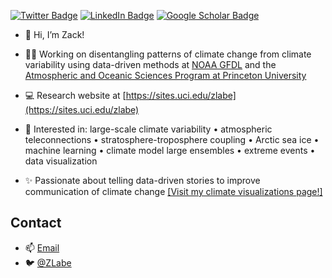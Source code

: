 [![Twitter Badge](https://img.shields.io/twitter/follow/ZLabe?style=social)](https://twitter.com/zlabe)
[![LinkedIn Badge](https://img.shields.io/badge/My-LinkedIn-blue)](https://www.linkedin.com/in/zacharylabe)
[![Google Scholar Badge](https://img.shields.io/badge/Google-Scholar-lightgrey)](https://scholar.google.com/citations?user=E6cJPWcAAAAJ&hl=en&oi=sra)

+ 👋  Hi, I’m Zack!
+ 👨‍💻  Working on disentangling patterns of climate change from climate variability using data-driven methods at [NOAA GFDL](https://www.gfdl.noaa.gov/) and the [Atmospheric and Oceanic Sciences Program at Princeton University](https://aos.princeton.edu/)
+ 💻  Research website at [https://sites.uci.edu/zlabe](https://sites.uci.edu/zlabe)
+ 👀  Interested in: large-scale climate variability • atmospheric teleconnections • stratosphere-troposphere coupling • Arctic sea ice • machine learning • climate model large ensembles • extreme events • data visualization

+ ✨  Passionate about telling data-driven stories to improve communication of climate change [[Visit my climate visualizations page!]](https://sites.uci.edu/zlabe/arctic-sea-ice-figures/)

## Contact
+ 📫  [Email](mailto:zachary.labe@noaa.gov)
+ 🐦  [@ZLabe](https://twitter.com/zlabe/)
